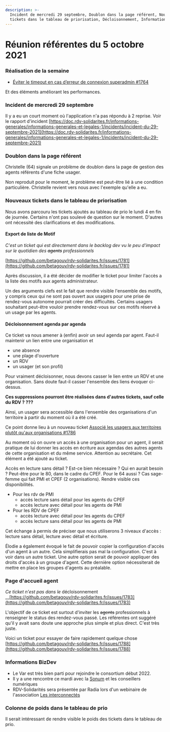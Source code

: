 ```yaml
---
description: >-
  Incident de mercredi 29 septembre, Doublon dans la page référent, Nouveaux
  tickets dans le tableau de priorisation, Décloisonnement, Informations BizDev
---
```


# Réunion référentes du 5 octobre 2021

### Réalisation de la semaine

* [Éviter le timeout en cas d’erreur de connexion superadmin \#1764](https://github.com/betagouv/rdv-solidarites.fr/issues/1764)

Et des éléments améliorant les performances.

### Incident de mercredi 29 septembre

Il y a eu un court moment où l'application n'a pas répondu à 2 reprise. Voir le rapport d'incident [https://doc.rdv-solidarites.fr/informations-generales/informations-generales-et-legales-1/incidents/incident-du-29-septembre-2021](https://doc.rdv-solidarites.fr/informations-generales/informations-generales-et-legales-1/incidents/incident-du-29-septembre-2021)

### Doublon dans la page référent

Christelle \(64\) signale un problème de doublon dans la page de gestion des agents référents d'une fiche usager.

Non reproduit pour le moment, le problème est peut-être lié à une condition particulière. Christelle revient vers nous avec l'exemple qu'elle a eu.

### Nouveaux tickets dans le tableau de priorisation

Nous avons parcouru les tickets ajoutés au tableau de prio le lundi 4 en fin de journée. Certains n'ont pas soulevé de question sur le moment. D'autres ont nécessité des clarifications et des modifications.

#### Export de liste de Motif

_C'est un ticket qui est directement dans le backlog dev vu le peu d'impact sur le quotidien des_ ~~_agents_~~ _professionnels_

[https://github.com/betagouv/rdv-solidarites.fr/issues/1781](https://github.com/betagouv/rdv-solidarites.fr/issues/1781)

Après discussion, il a été décider de modifier le ticket pour limiter l'accès a la liste des motifs aux agents administrateur.

Un des arguments clefs est le fait que rendre visible l'ensemble des motifs, y compris ceux qui ne sont pas ouvert aux usagers pour une prise de rendez-vous autonome pourrait créer des difficultés. Certains usagers souhaitant peut-être vouloir prendre rendez-vous sur ces motifs réservé à un usage par les agents.

#### Décloisonnement agenda par agenda

Ce ticket va nous amener à \(enfin\) avoir un seul agenda par agent. Faut-il maintenir un lien entre une organisation et

* une absence
* une plage d'ouverture
* un RDV
* un usager \(et son profil\)

Pour vraiment décloisonner, nous devons casser le lien entre un RDV et une organisation. Sans doute faut-il casser l'ensemble des liens évoquer ci-dessus.

**Ces suppressions pourront être réalisées dans d'autres tickets, sauf celle du RDV ? ???**

Ainsi, un usager sera accessible dans l'ensemble des organisations d'un territoire à partir du moment où il a été créé.

Ce point donne lieu à un nouveau ticket [Associé les usagers aux territoires plutôt qu'aux organisations \#1786](https://github.com/betagouv/rdv-solidarites.fr/issues/1786)

Au moment où on ouvre un accès à une organisation pour un agent, il serait pratique de lui donner les accès en écriture aux agendas des autres agents de cette organisation et du même service. Attention au secrétaire. Cet élément a été ajouté au ticket.

Accès en lecture sans détail ? Est-ce bien nécessaire ? Qui en aurait besoin ? Peut-être pour le 80, dans le cadre du CPEF. Pour le 64 aussi ? Cas sage-femme qui fait PMI et CPEF \(2 organisations\). Rendre visible ces disponibilités.

* Pour les rdv de PMI
  * accès lecture sans détail pour les agents du CPEF
  * accès lecture avec détail pour les agents de PMI
* Pour les RDV de CPEF 
  * accès lecture avec détail pour les agents du CPEF
  * accès lecture sans détail pour les agents de PMI

Cet échange à permis de préciser que nous utiliserons 3 niveaux d'accès : lecture sans détail, lecture avec détail et écriture.

Élodie a également évoqué le fait de pouvoir copier la configuration d'accès d'un agent à un autre. Cela simplifierais pas mal la configuration. C'est à voir dans un autre ticket. Une autre option serait de pouvoir appliquer des droits d'accès à un groupe d'agent. Cette dernière option nécessiterait de mettre en place les groupes d'agents au préalable.

### Page d'accueil agent

_Ce ticket n'est pas dans le_ décloisonnement __[https://github.com/betagouv/rdv-solidarites.fr/issues/1783](https://github.com/betagouv/rdv-solidarites.fr/issues/1783)

L'objectif de ce ticket est surtout d'inviter les ~~agents~~ professionnels à renseigner le status des rendez-vous passé. Les référentes ont suggéré qu'il y avait sans doute une approche plus simple et plus direct. C'est très juste.

Voici un ticket pour essayer de faire rapidement quelque chose [https://github.com/betagouv/rdv-solidarites.fr/issues/1788](https://github.com/betagouv/rdv-solidarites.fr/issues/1788)

### Informations BizDev

* Le Var est très bien parti pour rejoindre le consortium début 2022.
* Il y a une rencontre ce mardi avec la [Sonum](https://societenumerique.gouv.fr/) et les conseillers numériques
* RDV-Solidarités sera présentée par Radia lors d'un webinaire de l'association [Les interconnectés](https://www.interconnectes.com/)

### Colonne de poids dans le tableau de prio

Il serait intéressant de rendre visible le poids des tickets dans le tableau de prio.

